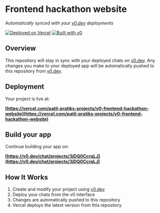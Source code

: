 # Frontend hackathon website

*Automatically synced with your [v0.dev](https://v0.dev) deployments*

[![Deployed on Vercel](https://img.shields.io/badge/Deployed%20on-Vercel-black?style=for-the-badge&logo=vercel)](https://vercel.com/patil-pratiks-projects/v0-frontend-hackathon-website)
[![Built with v0](https://img.shields.io/badge/Built%20with-v0.dev-black?style=for-the-badge)](https://v0.dev/chat/projects/3jDQ0CcrqLJ)

## Overview

This repository will stay in sync with your deployed chats on [v0.dev](https://v0.dev).
Any changes you make to your deployed app will be automatically pushed to this repository from [v0.dev](https://v0.dev).

## Deployment

Your project is live at:

**[https://vercel.com/patil-pratiks-projects/v0-frontend-hackathon-website](https://vercel.com/patil-pratiks-projects/v0-frontend-hackathon-website)**

## Build your app

Continue building your app on:

**[https://v0.dev/chat/projects/3jDQ0CcrqLJ](https://v0.dev/chat/projects/3jDQ0CcrqLJ)**

## How It Works

1. Create and modify your project using [v0.dev](https://v0.dev)
2. Deploy your chats from the v0 interface
3. Changes are automatically pushed to this repository
4. Vercel deploys the latest version from this repository
